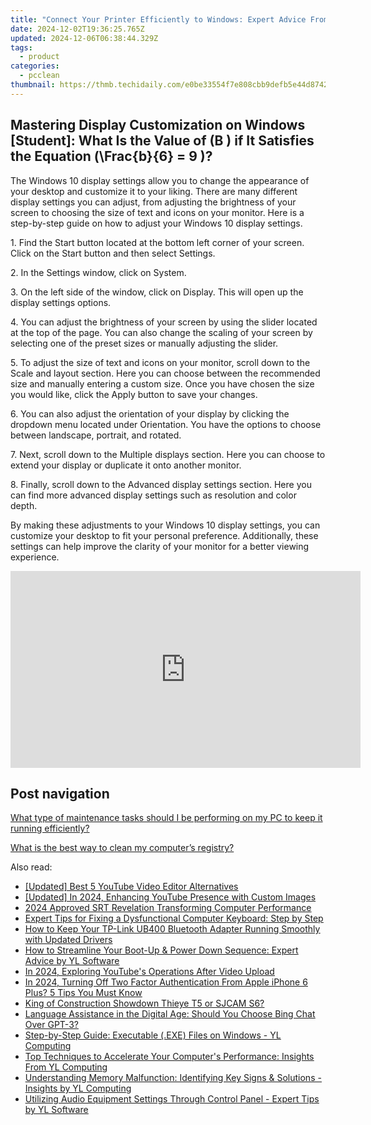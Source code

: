 ```yaml
---
title: "Connect Your Printer Efficiently to Windows: Expert Advice From YL Computing's Professionals"
date: 2024-12-02T19:36:25.765Z
updated: 2024-12-06T06:38:44.329Z
tags:
  - product
categories:
  - pcclean
thumbnail: https://thmb.techidaily.com/e0be33554f7e808cbb9defb5e44d8742371f9f0a41b00b3f13329dba336fbddc.png
---
```


## Mastering Display Customization on Windows [Student]: What Is the Value of \(B \) if It Satisfies the Equation \(\Frac{b}{6} = 9 \)?

The Windows 10 display settings allow you to change the appearance of your desktop and customize it to your liking. There are many different display settings you can adjust, from adjusting the brightness of your screen to choosing the size of text and icons on your monitor. Here is a step-by-step guide on how to adjust your Windows 10 display settings. 

1\. Find the Start button located at the bottom left corner of your screen. Click on the Start button and then select Settings.

2\. In the Settings window, click on System.

3\. On the left side of the window, click on Display. This will open up the display settings options. 

4\. You can adjust the brightness of your screen by using the slider located at the top of the page. You can also change the scaling of your screen by selecting one of the preset sizes or manually adjusting the slider.

5\. To adjust the size of text and icons on your monitor, scroll down to the Scale and layout section. Here you can choose between the recommended size and manually entering a custom size. Once you have chosen the size you would like, click the Apply button to save your changes.

6\. You can also adjust the orientation of your display by clicking the dropdown menu located under Orientation. You have the options to choose between landscape, portrait, and rotated.

7\. Next, scroll down to the Multiple displays section. Here you can choose to extend your display or duplicate it onto another monitor.

8\. Finally, scroll down to the Advanced display settings section. Here you can find more advanced display settings such as resolution and color depth. 

By making these adjustments to your Windows 10 display settings, you can customize your desktop to fit your personal preference. Additionally, these settings can help improve the clarity of your monitor for a better viewing experience.

<!-- affiliate ads begin -->
<iframe width="560" height="315" src="https://www.youtube.com/embed/slm2NjVPNtk?si=9ow6g1ucmf0TnT4T" title="YouTube video player" frameborder="0" allow="accelerometer; autoplay; clipboard-write; encrypted-media; gyroscope; picture-in-picture; web-share" referrerpolicy="strict-origin-when-cross-origin" allowfullscreen></iframe>
<!-- affiliate ads end -->

## Post navigation

[What type of maintenance tasks should I be performing on my PC to keep it running efficiently?](https://tools.techidaily.com/pcclean/products/)

[What is the best way to clean my computer’s registry?](https://tools.techidaily.com/pcclean/products/)

<ins class="adsbygoogle"
     style="display:block"
     data-ad-format="autorelaxed"
     data-ad-client="ca-pub-7571918770474297"
     data-ad-slot="1223367746"></ins>

<ins class="adsbygoogle"
     style="display:block"
     data-ad-client="ca-pub-7571918770474297"
     data-ad-slot="8358498916"
     data-ad-format="auto"
     data-full-width-responsive="true"></ins>

<span class="atpl-alsoreadstyle">Also read:</span>
<div><ul>
<li><a href="https://youtube-data.techidaily.com/ed-best-5-youtube-video-editor-alternatives/"><u>[Updated] Best 5 YouTube Video Editor Alternatives</u></a></li>
<li><a href="https://facebook-record-videos.techidaily.com/updated-in-2024-enhancing-youtube-presence-with-custom-images/"><u>[Updated] In 2024, Enhancing YouTube Presence with Custom Images</u></a></li>
<li><a href="https://extra-support.techidaily.com/2024-approved-srt-revelation-transforming-computer-performance/"><u>2024 Approved SRT Revelation Transforming Computer Performance</u></a></li>
<li><a href="https://techtrends.techidaily.com/expert-tips-for-fixing-a-dysfunctional-computer-keyboard-step-by-step/"><u>Expert Tips for Fixing a Dysfunctional Computer Keyboard: Step by Step</u></a></li>
<li><a href="https://hardware-updates.techidaily.com/how-to-keep-your-tp-link-ub400-bluetooth-adapter-running-smoothly-with-updated-drivers/"><u>How to Keep Your TP-Link UB400 Bluetooth Adapter Running Smoothly with Updated Drivers</u></a></li>
<li><a href="https://discover-bits.techidaily.com/how-to-streamline-your-boot-up-and-power-down-sequence-expert-advice-by-yl-software/"><u>How to Streamline Your Boot-Up & Power Down Sequence: Expert Advice by YL Software</u></a></li>
<li><a href="https://youtube-docs.techidaily.com/24-exploring-youtubes-operations-after-video-upload/"><u>In 2024, Exploring YouTube's Operations After Video Upload</u></a></li>
<li><a href="https://apple-account.techidaily.com/in-2024-turning-off-two-factor-authentication-from-apple-iphone-6-plus-5-tips-you-must-know-by-drfone-ios/"><u>In 2024, Turning Off Two Factor Authentication From Apple iPhone 6 Plus? 5 Tips You Must Know</u></a></li>
<li><a href="https://extra-lessons.techidaily.com/king-of-construction-showdown-thieye-t5-or-sjcam-s6/"><u>King of Construction Showdown Thieye T5 or SJCAM S6?</u></a></li>
<li><a href="https://tech-hub.techidaily.com/language-assistance-in-the-digital-age-should-you-choose-bing-chat-over-gpt-3/"><u>Language Assistance in the Digital Age: Should You Choose Bing Chat Over GPT-3?</u></a></li>
<li><a href="https://discover-bits.techidaily.com/step-by-step-guide-executable-exe-files-on-windows-yl-computing/"><u>Step-by-Step Guide: Executable (.EXE) Files on Windows - YL Computing</u></a></li>
<li><a href="https://discover-bits.techidaily.com/top-techniques-to-accelerate-your-computers-performance-insights-from-yl-computing/"><u>Top Techniques to Accelerate Your Computer's Performance: Insights From YL Computing</u></a></li>
<li><a href="https://discover-bits.techidaily.com/understanding-memory-malfunction-identifying-key-signs-and-solutions-insights-by-yl-computing/"><u>Understanding Memory Malfunction: Identifying Key Signs & Solutions - Insights by YL Computing</u></a></li>
<li><a href="https://discover-bits.techidaily.com/utilizing-audio-equipment-settings-through-control-panel-expert-tips-by-yl-software/"><u>Utilizing Audio Equipment Settings Through Control Panel - Expert Tips by YL Software</u></a></li>
</ul></div>

